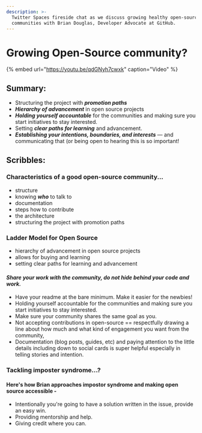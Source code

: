 ```yaml
---
description: >-
  Twitter Spaces fireside chat as we discuss growing healthy open-source
  communities with Brian Douglas, Developer Advocate at GitHub.
---
```


# Growing Open-Source community?

{% embed url="https://youtu.be/qdGNyh7cwxk" caption="Video" %}

## Summary:

* Structuring the project with _**promotion paths**_
* _**Hierarchy of advancement**_ in open source projects
* _**Holding yourself accountable**_ for the communities and making sure you start initiatives to stay interested. 
* Setting _**clear paths for learning**_ and advancement.
* _**Establishing your intentions, boundaries, and interests**_ — and communicating that \(or being open to hearing this is so important!

## Scribbles:

###  **Characteristics of a good open-source community...**

* structure
* knowing _**who**_ to talk to
* documentation
* steps how to contribute
* the architecture
* structuring the project with promotion paths

### Ladder Model for Open Source

* hierarchy of advancement in open source projects
* allows for buying and learning 
* setting clear paths for learning and advancement

#### _Share your work with the community, do not hide behind your code and work._

* Have your readme at the bare minimum. Make it easier for the newbies! 
* Holding yourself accountable for the communities and making sure you start initiatives to stay interested. 
* Make sure your community shares the same goal as you. 
* Not accepting contributions in open-source == respectfully drawing a line about how much and what kind of engagement you want from the community, 
* Documentation \(blog posts, guides, etc\) and paying attention to the little details including down to social cards is super helpful especially in telling stories and intention.

###  Tackling imposter syndrome...?

#### Here's how Brian approaches impostor syndrome and making open source accessible - 

* Intentionally you're going to have a solution written in the issue, provide an easy win.
* Providing mentorship and help.
* Giving credit where you can.


